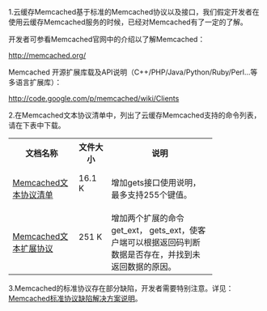 1.云缓存Memcached基于标准的Memcached协议以及接口，我们假定开发者在使用云缓存Memcached服务的时候，已经对Memcached有了一定的了解。

开发者可参看Memcached官网中的介绍以了解Memcached：

http://memcached.org/

Memcached 开源扩展库载及API说明（C++/PHP/Java/Python/Ruby/Perl...等多语言扩展库）：

http://code.google.com/p/memcached/wiki/Clients 


2.在Memcached文本协议清单中，列出了云缓存Memcached支持的命令列表，请在下表中下载。

<table class="t2" style="display:table;width:80%;">

<tbody><tr>
<th width="150"> <b>文档名称</b>
</th><th width="70"> <b>文件大小</b>
</th><th width="380"><b>说明</b>
</th></tr>
<tr>
<td>
<p><a href="http://qzonestyle.gtimg.cn/qzone/vas/opensns/res/doc/Memcached_text_protocol_list.zip" class="external text" title="http://qzonestyle.gtimg.cn/qzone/vas/opensns/res/doc/Memcached_text_protocol_list.zip" target="_blank" rel="nofollow">Memcached文本协议清单</a>
</p>
</td><td> 16.1 K<br><br>
</td><td> 增加gets接口使用说明，最多支持255个键值。
</td></tr>
<tr>
<td>
<p><a href="http://qzonestyle.gtimg.cn/qzone/vas/opensns/res/doc/Memcached_text_ext_protocol.zip" class="external text" title="http://qzonestyle.gtimg.cn/qzone/vas/opensns/res/doc/Memcached_text_ext_protocol.zip" target="_blank" rel="nofollow">Memcached文本扩展协议</a>
</p>
</td><td> 251 K<br><br>
</td><td> 增加两个扩展的命令get_ext， gets_ext，使客户端可以根据返回码判断数据是否存在，并找到未返回数据的原因。
</td></tr></tbody></table>

3.Memcached的标准协议存在部分缺陷，开发者需要特别注意。详见：[Memcached标准协议缺陷解决方案说明](/doc/product/241/标准协议缺陷解决方案说明)。
